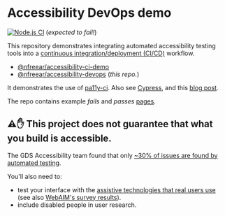 
# Accessibility DevOps demo

[![Node.js CI][ci-img]][ci] (_expected to fail!_)

This repository demonstrates integrating automated accessibility testing tools into a [continuous integration/deployment (CI/CD)][intro] workflow.

* [@nfreear/accessibility-ci-demo][demo1]
* [@nfreear/accessibility-devops][demo2] (_this repo._)

It demonstrates the use of [pa11y-ci][]. Also see [Cypress][], and this [blog post][].

The repo contains example _fails_ and _passes_ [pages](./pages)<!--, and corresponding unit tests-->.

## ⚠️✋ This project does not guarantee that what you build is accessible.

The GDS Accessibility team found that only [~30% of issues are found by automated testing][gds].

You'll also need to:
* test your interface with the [assistive technologies that real users use][at] (see also [WebAIM's survey results][survey]).
* include disabled people in user research.

[gds]: https://accessibility.blog.gov.uk/2017/02/24/what-we-found-when-we-tested-tools-on-the-worlds-least-accessible-webpage
[at]: https://www.gov.uk/service-manual/technology/testing-with-assistive-technologies#when-to-test
[survey]: https://webaim.org/projects/screenreadersurvey10/#primary
  "Screen Reader Survey #10, 2024."
[pa11y-ci]: https://github.com/pa11y/pa11y-ci
[cypress]: https://www.cypress.io/
[blog post]: https://opensource.com/article/23/2/automated-accessibility-testing
  "Blog: example of performing accessibility tests in GitLab with Pa11y and Cypress, By Daniel Mundra, February 22, 2023"
[wp-ci]: https://en.wikipedia.org/wiki/Continuous_integration
[wp-ops]: https://en.wikipedia.org/wiki/DevOps
[intro]: https://github.com/GoogleChrome/lighthouse-ci/blob/main/docs/introduction-to-ci.md
  "Introduction to CI (Google)"
[demo1]: https://github.com/nfreear/accessibility-ci-demo
  "Demos use of 'jest-axe' and 'lighthouse-ci-action'"
[demo2]: https://github.com/nfreear/accessibility-devops
  "Demos use of 'pa11y-ci'"

[ci]: https://github.com/nfreear/accessibility-devops/actions/workflows/node.js.yml
[ci-img]: https://github.com/nfreear/accessibility-devops/actions/workflows/node.js.yml/badge.svg
